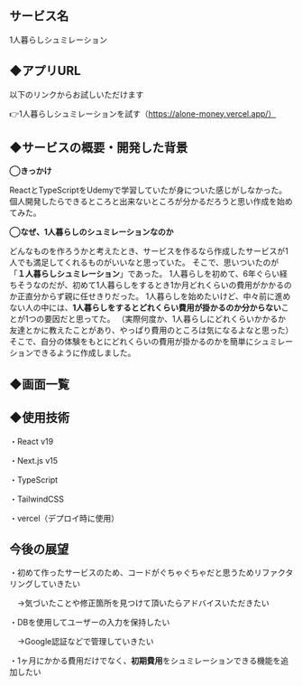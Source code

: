 ## サービス名
1人暮らしシュミレーション
## ◆アプリURL
以下のリンクからお試しいただけます

👉1人暮らしシュミレーションを試す（https://alone-money.vercel.app/）

## ◆サービスの概要・開発した背景
**◯きっかけ**

ReactとTypeScriptをUdemyで学習していたが身についた感じがしなかった。
個人開発したらできるところと出来ないところが分かるだろうと思い作成を始めてみた。

**◯なぜ、1人暮らしのシュミレーションなのか**

どんなものを作ろうかと考えたとき、サービスを作るなら作成したサービスが1人でも満足してくれるものがいいなと思っていた。
そこで、思いついたのが「**１人暮らしシュミレーション**」であった。
1人暮らしを初めて、6年ぐらい経ちそうなのだが、初めて1人暮らしをするとき1か月どれくらいの費用がかかるのか正直分からず親に任せきりだった。
1人暮らしを始めたいけど、中々前に進めない人の中には、**1人暮らしをするとどれくらい費用が掛かるのか分からない**ことが1つの要因だと思ってた。
（実際何度か、1人暮らしにどれくらいかかるか友達とかに教えたことがあり、やっぱり費用のところは気になるよなと思った）
そこで、自分の体験をもとにどれくらいの費用が掛かるのかを簡単にシュミレーションできるように作成しました。


## ◆画面一覧

## ◆使用技術
・React v19

・Next.js v15

・TypeScript

・TailwindCSS

・vercel（デプロイ時に使用）

## 今後の展望
・初めて作ったサービスのため、コードがぐちゃぐちゃだと思うためリファクタリングしていきたい

　→気づいたことや修正箇所を見つけて頂いたらアドバイスいただきたい
 
・DBを使用してユーザーの入力を保持したい

　→Google認証などで管理していきたい

・1ヶ月にかかる費用だけでなく、**初期費用**をシュミレーションできる機能を追加したい
